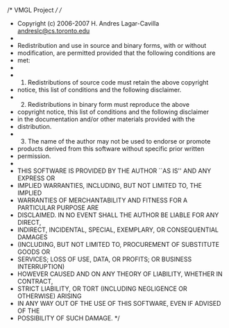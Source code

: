 /* VMGL Project */
/*
* Copyright (c) 2006-2007 H. Andres Lagar-Cavilla <andreslc@cs.toronto.edu>
*
* Redistribution and use in source and binary forms, with or without
* modification, are permitted provided that the following conditions are
* met:
*
*   1. Redistributions of source code must retain the above copyright
* notice, this list of conditions and the following disclaimer.
*   2. Redistributions in binary form must reproduce the above
* copyright notice, this list of conditions and the following disclaimer
* in the documentation and/or other materials provided with the
* distribution.
*   3. The name of the author may not be used to endorse or promote
* products derived from this software without specific prior written
* permission.
*
* THIS SOFTWARE IS PROVIDED BY THE AUTHOR ``AS IS'' AND ANY EXPRESS OR
* IMPLIED WARRANTIES, INCLUDING, BUT NOT LIMITED TO, THE IMPLIED
* WARRANTIES OF MERCHANTABILITY AND FITNESS FOR A PARTICULAR PURPOSE ARE
* DISCLAIMED. IN NO EVENT SHALL THE AUTHOR BE LIABLE FOR ANY DIRECT,
* INDIRECT, INCIDENTAL, SPECIAL, EXEMPLARY, OR CONSEQUENTIAL DAMAGES
* (INCLUDING, BUT NOT LIMITED TO, PROCUREMENT OF SUBSTITUTE GOODS OR
* SERVICES; LOSS OF USE, DATA, OR PROFITS; OR BUSINESS INTERRUPTION)
* HOWEVER CAUSED AND ON ANY THEORY OF LIABILITY, WHETHER IN CONTRACT,
* STRICT LIABILITY, OR TORT (INCLUDING NEGLIGENCE OR OTHERWISE) ARISING
* IN ANY WAY OUT OF THE USE OF THIS SOFTWARE, EVEN IF ADVISED OF THE
* POSSIBILITY OF SUCH DAMAGE.
*/
